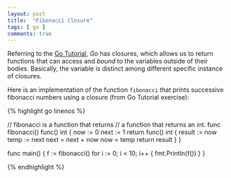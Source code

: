 ```yaml
---
layout: post
title:  "Fibonacci Closure"
tags: [ go ]
comments: true
---
```


Referring to the [Go Tutorial](https://tour.golang.org/moretypes/25), *Go* has closures, which allows us to return functions that can access and *bound* to the variables outside of their bodies. Basically, the variable is distinct among different specific instance of closures.

Here is an implementation of the function `fibonacci` that prints successive fibonacci numbers using a closure (from Go Tutorial exercise):

{% highlight go linenos %}

// fibonacci is a function that returns
// a function that returns an int.
func fibonacci() func() int {
	now := 0
	next := 1
	return func() int {
		result := now
		temp := next
		next = next + now
		now = temp
		return result
	}
}

func main() {
	f := fibonacci()
	for i := 0; i < 10; i++ {
		fmt.Println(f())
	}
}

{% endhighlight %}
